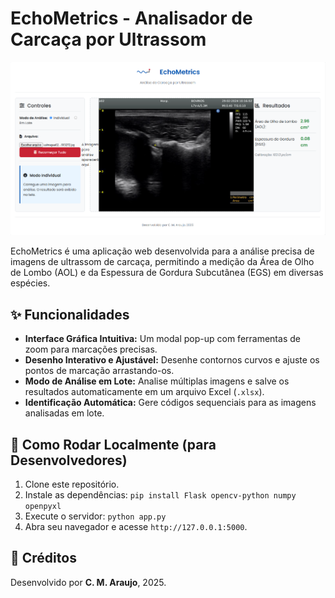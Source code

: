 # EchoMetrics - Analisador de Carcaça por Ultrassom

![Screenshot da Aplicação](Echometrics.png)


EchoMetrics é uma aplicação web desenvolvida para a análise precisa de imagens de ultrassom de carcaça, permitindo a medição da Área de Olho de Lombo (AOL) e da Espessura de Gordura Subcutânea (EGS) em diversas espécies.

## ✨ Funcionalidades

- **Interface Gráfica Intuitiva:** Um modal pop-up com ferramentas de zoom para marcações precisas.
- **Desenho Interativo e Ajustável:** Desenhe contornos curvos e ajuste os pontos de marcação arrastando-os.
- **Modo de Análise em Lote:** Analise múltiplas imagens e salve os resultados automaticamente em um arquivo Excel (`.xlsx`).
- **Identificação Automática:** Gere códigos sequenciais para as imagens analisadas em lote.

## 🚀 Como Rodar Localmente (para Desenvolvedores)

1.  Clone este repositório.
2.  Instale as dependências: `pip install Flask opencv-python numpy openpyxl`
3.  Execute o servidor: `python app.py`
4.  Abra seu navegador e acesse `http://127.0.0.1:5000`.

## 👤 Créditos

Desenvolvido por **C. M. Araujo**, 2025.